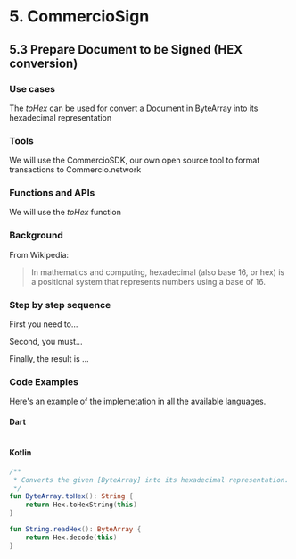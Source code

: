 # 5. CommercioSign

## 5.3 Prepare Document to be Signed (HEX conversion)

### Use cases
The _toHex_ can be used for convert a Document in ByteArray into its hexadecimal representation

### Tools
We will use the CommercioSDK, our own open source tool to format transactions to Commercio.network

### Functions and APIs
We will use the _toHex_ function

###  Background
From Wikipedia:
>In mathematics and computing, hexadecimal (also base 16, or hex) is a positional system that represents numbers using a base of 16.

### Step by step sequence

First you need to...

Second, you must...

Finally, the result is ...

### Code Examples
Here's an example of the implemetation in all the available languages.


#### Dart
```dart
```

#### Kotlin
```kotlin
/**
 * Converts the given [ByteArray] into its hexadecimal representation.
 */
fun ByteArray.toHex(): String {
    return Hex.toHexString(this)
}

fun String.readHex(): ByteArray {
    return Hex.decode(this)
}

```